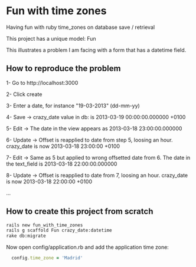 Fun with time zones
===================

Having fun with ruby time_zones on database save / retrieval

This project has a unique model: Fun

This illustrates a problem I am facing with a form that has a datetime field.

## How to reproduce the problem
1- Go to http://localhost:3000

2- Click create

3- Enter a date, for instance "19-03-2013" (dd-mm-yy)

4- Save -> crazy_date value in db: is 2013-03-19 00:00:00.000000 +0100

5- Edit -> The date in the view appears as 2013-03-18 23:00:00.000000

6- Update -> Offset is reapplied to date from step 5, loosing an hour. crazy_date is now 2013-03-18 23:00:00 +0100

7- Edit -> Same as 5 but applied to wrong offsetted date from 6. The date in the text_field is 2013-03-18 22:00:00.000000

8- Update -> Offset is reapplied to date from 7, loosing an hour. crazy_date is now 2013-03-18 22:00:00 +0100

...

## How to create this project from scratch

```bash
rails new fun_with_time_zones
rails g scaffold Fun crazy_date:datetime
rake db:migrate
```

Now open config/application.rb and add the application time zone:

```ruby
  config.time_zone = 'Madrid'
```
